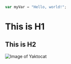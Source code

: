 ``` javascript
var myVar = "Hello, world!";
```
# This is H1
## This is H2

![Image of Yaktocat](https://octodex.github.com/images/yaktocat.png)
